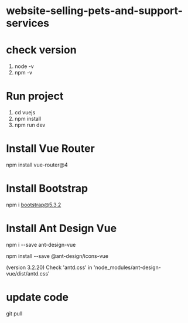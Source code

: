 # website-selling-pets-and-support-services
# check version
1. node -v
2. npm -v

# Run project
1. cd vuejs
2. npm install
3. npm run dev

# Install Vue Router
npm install vue-router@4

# Install Bootstrap
npm i bootstrap@5.3.2

# Install Ant Design Vue 
npm i --save ant-design-vue

npm install --save @ant-design/icons-vue

(version 3.2.20)
Check 'antd.css' in 'node_modules/ant-design-vue/dist/antd.css'

# update code
git pull

